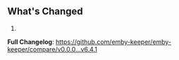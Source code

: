 ## What's Changed

1.

**Full Changelog**: https://github.com/emby-keeper/emby-keeper/compare/v0.0.0...v6.4.1

